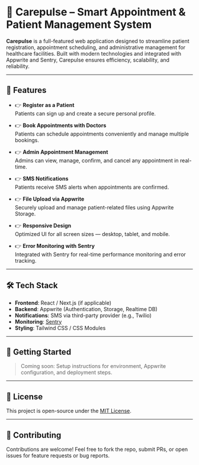 # 🏥 Carepulse – Smart Appointment & Patient Management System

**Carepulse** is a full-featured web application designed to streamline patient registration, appointment scheduling, and administrative management for healthcare facilities. Built with modern technologies and integrated with Appwrite and Sentry, Carepulse ensures efficiency, scalability, and reliability.

---

## 🔋 Features

- 👉 **Register as a Patient**  
  Patients can sign up and create a secure personal profile.

- 👉 **Book Appointments with Doctors**  
  Patients can schedule appointments conveniently and manage multiple bookings.

- 👉 **Admin Appointment Management**  
  Admins can view, manage, confirm, and cancel any appointment in real-time.

- 👉 **SMS Notifications**  
  Patients receive SMS alerts when appointments are confirmed.

- 👉 **File Upload via Appwrite**  
  Securely upload and manage patient-related files using Appwrite Storage.

- 👉 **Responsive Design**  
  Optimized UI for all screen sizes — desktop, tablet, and mobile.

- 👉 **Error Monitoring with Sentry**  
  Integrated with Sentry for real-time performance monitoring and error tracking.

---

## 🛠️ Tech Stack

- **Frontend**: React / Next.js (if applicable)
- **Backend**: Appwrite (Authentication, Storage, Realtime DB)
- **Notifications**: SMS via third-party provider (e.g., Twilio)
- **Monitoring**: [Sentry](https://sentry.io/)
- **Styling**: Tailwind CSS / CSS Modules

---

## 🚀 Getting Started

> Coming soon: Setup instructions for environment, Appwrite configuration, and deployment steps.

---

## 📃 License

This project is open-source under the [MIT License](LICENSE).

---

## 💬 Contributing

Contributions are welcome! Feel free to fork the repo, submit PRs, or open issues for feature requests or bug reports.

